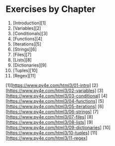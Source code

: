 # Exercises by Chapter

1. [Introduction][1]
2. [Variables][2]
3. [Conditionals][3]
4. [Functions][4]
5. [Iterations][5]
6. [Strings][6]
7. [Files][7]
8. [Lists][8]
9. [Dictionaries][9]
10. [Tuples][10]
11. [Regex][11]

[1][https://www.py4e.com/html3/01-intro]
[2][https://www.py4e.com/html3/02-variables]
[3][https://www.py4e.com/html3/03-conditional]
[4][https://www.py4e.com/html3/04-functions]
[5][https://www.py4e.com/html3/05-iterations]
[6][https://www.py4e.com/html3/06-strings]
[7][https://www.py4e.com/html3/07-files]
[8][https://www.py4e.com/html3/08-lists]
[9][https://www.py4e.com/html3/09-dictionaries]
[10][https://www.py4e.com/html3/10-tuples]
[11][https://www.py4e.com/html3/11-regex]
